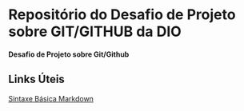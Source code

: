 # Repositório do Desafio de Projeto sobre GIT/GITHUB da DIO
#### Desafio de Projeto sobre Git/Github

## Links Úteis
[Sintaxe Básica Markdown](https://www.markdownguide.org/basic-syntax/)
